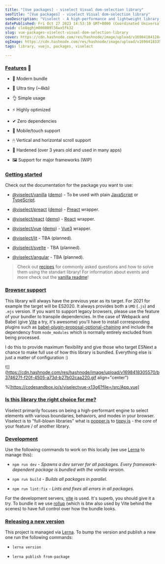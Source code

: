 ```yaml
---
title: "[Vue packages] - viselect Visual dom-selection library"
seoTitle: "[Vue packages] - viselect Visual dom-selection library"
seoDescription: "Viselect - A high-performance and lightweight library to add a visual way of selecting elements, just like on your Desktop. Zero dependencies, super small"
datePublished: Fri Oct 27 2023 14:53:10 GMT+0000 (Coordinated Universal Time)
cuid: clo8qghjm000809l56wx5fk32
slug: vue-packages-viselect-visual-dom-selection-library
cover: https://cdn.hashnode.com/res/hashnode/image/upload/v1698418412844/05e59716-0497-41e3-8bb7-b5a2977ba38d.gif
ogImage: https://cdn.hashnode.com/res/hashnode/image/upload/v1698418335733/e94e6cc1-1117-4b43-9651-91463b6c6e1a.png
tags: library, vuejs, packages, viselect

---
```


### [Features](https://github.com/Simonwep/selection#features-) 🤘

* 🌟 Modern bundle
    
* 🔩 Ultra tiny (~4kb)
    
* 👌 Simple usage
    
* ⚡ Highly optimized
    
* ✔ Zero dependencies
    
* 📱 Mobile/touch support
    
* 🖱 Vertical and horizontal scroll support
    
* 💪 Hardened (over 3 years old and used in many apps)
    
* 🖼 Support for major frameworks (WIP)
    

### [Getting started](https://github.com/Simonwep/selection#getting-started)

Check out the documentation for the package you want to use:

* [@viselect/vanilla](https://github.com/simonwep/selection/blob/master/packages/vanilla) ([demo](https://codesandbox.io/s/viselectvanilla-kt332?file=/src/main.ts)) - To be used with plain [JavaScript](http://vanilla-js.com/) or [TypeScript](https://www.typescriptlang.org/).
    
* [@viselect/preact](https://github.com/simonwep/selection/blob/master/packages/preact) ([demo](https://codesandbox.io/s/viselectpreact-kjo9e?file=/src/app.tsx)) - [Preact](https://preactjs.com/) wrapper.
    
* [@viselect/react](https://github.com/simonwep/selection/blob/master/packages/react) ([demo](https://codesandbox.io/s/viselectreact-sbn83?file=/src/App.tsx)) - [React](https://reactjs.org/) wrapper.
    
* [@viselect/vue](https://github.com/simonwep/selection/blob/master/packages/vue) ([demo](https://codesandbox.io/s/viselectvue-x13g6?file=/src/App.vue)) - [Vue3](https://v3.vuejs.org/) wrapper.
    
* [@viselect/lit](https://eplus.dev) - TBA (planned).
    
* [@viselect/svelte](https://eplus.dev) - TBA (planned).
    
* [@viselect/angular](https://eplus.dev) - TBA (planned).
    

> Check out [recipes](https://github.com/simonwep/selection/blob/master/packages/vanilla/recipes.md) for commonly asked questions and how to solve them using the standart library! For information about events and more check out the [vanilla readme](https://github.com/simonwep/selection/blob/master/packages/vanilla/README.md)!

### [Browser support](https://github.com/Simonwep/selection#browser-support)

This library will always have the previous year as its target. For 2021 for example the target will be ES2020. It always provides both a `UMD` (`.js`) and `.mjs` version. If you want to support legacy browsers, please use the feature of your bundler to transpile dependencies. In the case of Webpack and Babel (give [Vite](https://vitejs.dev/) a try, it's awesome) you'll have to install corresponding plugins such as [babel-plugin-proposal-optional-chaining](https://babeljs.io/docs/en/babel-plugin-proposal-optional-chaining) and include the dependency from `node_modules` which is normally entirely excluded from being processed.

I do this to provide maximum flexibility and give those who target ESNext a chance to make full use of how this library is bundled. Everything else is just a matter of configuration :)

![](https://cdn.hashnode.com/res/hashnode/image/upload/v1698418305570/b374627f-f20f-4505-a73d-b27b02caa220.gif align="center")

%[https://codesandbox.io/s/viselectvue-x13g6?file=/src/App.vue] 

### [Is this library the right choice for me?](https://github.com/Simonwep/selection#is-this-library-the-right-choice-for-me)

Viselect primarily focuses on being a high-performant engine to select elements with various boundaries, behaviors, and modes in your browser. Viselect is to "full-blown libraries" what is [popper.js](https://popper.js.org/) to [tippy.js](https://atomiks.github.io/tippyjs/) - the *core* of your feature / of another library.

### [Development](https://github.com/Simonwep/selection#development)

Use the following commands to work on this locally (we use [Lerna](https://lerna.js.org/) to manage this):

* `npm run dev` *\- Spawns a dev server for all packages. Every framework-dependent package is bundled with the vanilla version.*
    
* `npm run build` *\- Builds all packages in parallel.*
    
* `npm run lint:fix` *\- Lints and fixes all errors in all packages.*
    

For the development servers, [vite](https://vitejs.dev/) is used. It's superb, you should give it a try. To bundle it we use [rollup](https://rollupjs.org/) (which is btw also used by Vite behind the scenes) to have full control over how the bundle looks.

### [Releasing a new version](https://github.com/Simonwep/selection#releasing-a-new-version)

This project is managed via [Lerna](https://lerna.js.org/). To bump the version and publish a new one run the following commands:

* `lerna version`
    
* `lerna publish from-package`